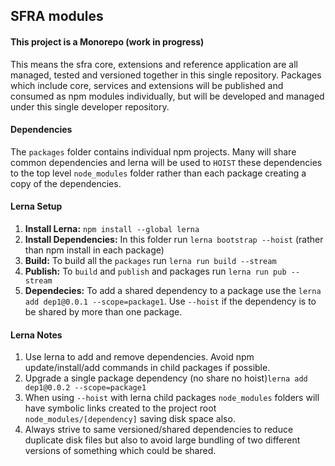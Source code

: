 ## SFRA modules

#### This project is a Monorepo (work in progress)

This means the sfra core, extensions and reference application are all managed, tested and versioned together in this single repository.
Packages which include core, services and extensions will be published and consumed as npm modules individually, but will be developed and managed under this single developer repository.  

#### Dependencies

The `packages` folder contains individual npm projects. 
Many will share common dependencies and lerna will be used to `HOIST` these
dependencies to the top level `node_modules` folder rather than each package
creating a copy of the dependencies. 

#### Lerna Setup

1) **Install Lerna:** `npm install --global lerna` 
2) **Install Dependencies:** In this folder run `lerna bootstrap --hoist` (rather than npm install in each package)
3) **Build:** To build all the `packages` run `lerna run build --stream`
4) **Publish:** To `build` and `publish` and packages run `lerna run pub --stream` 
5) **Dependecies:** To add a shared dependency to a package use the `lerna add dep1@0.0.1 --scope=package1`. Use `--hoist` if the dependency is to be shared by more than one package.

#### Lerna Notes

1) Use lerna to add and remove dependencies. Avoid npm update/install/add commands in child packages if possible.
2) Upgrade a single package dependency (no share no hoist)`lerna add dep1@0.0.2 --scope=package1`
3) When using `--hoist` with lerna child packages `node_modules` folders will have symbolic links created to the project root `node_modules/[dependency]` saving disk space also.
4) Always strive to same versioned/shared dependencies to reduce duplicate disk files but also to avoid large bundling of two different versions of something which could be shared.
 
